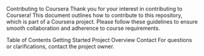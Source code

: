 Contributing to Coursera
Thank you for your interest in contributing to Coursera! This document outlines how to contribute to this repository, which is part of a Coursera project. Please follow these guidelines to ensure smooth collaboration and adherence to course requirements.

Table of Contents
Getting Started
Project Overview
Contact
For questions or clarifications, contact the project owner.

